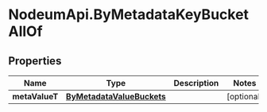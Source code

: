 # NodeumApi.ByMetadataKeyBucketAllOf

## Properties

Name | Type | Description | Notes
------------ | ------------- | ------------- | -------------
**metaValueT** | [**ByMetadataValueBuckets**](ByMetadataValueBuckets.md) |  | [optional] 


